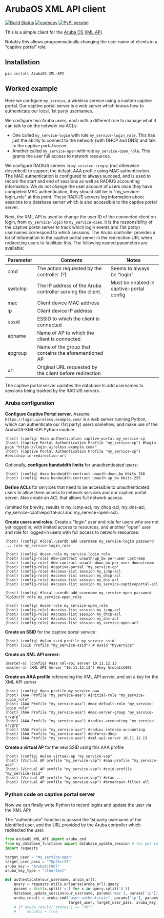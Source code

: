 # ArubaOS XML API client

[![Build Status](https://travis-ci.org/rbricheno/ArubaOS_XML_API.svg?branch=master)](https://travis-ci.org/rbricheno/client_of_redundant_servers)
[![codecov](https://codecov.io/gh/rbricheno/ArubaOS_XML_API/branch/master/graph/badge.svg)](https://codecov.io/gh/rbricheno/client_of_redundant_servers)
[![PyPI version](https://badge.fury.io/py/ArubaOS-XML-API.svg)](https://badge.fury.io/py/ArubaOS-XML-API)

This is a simple client for the [Aruba OS](http://www.arubanetworks.com/en-gb/products/networking/arubaos/)
[XML API](http://www.arubanetworks.com/techdocs/ArubaOS_60/UserGuide/XML_API.php).

Notably this allows programmatically changing the user name of clients in a "captive portal" role.

## Installation
```
pip install ArubaOS-XML-API
```

## Worked example

Here we configure ```my_service```, a wireless service using a custom captive portal. Our captive portal server is a web
server which knows how to authenticate our local, 1st party usernames.

We configure two Aruba users, each with a different role to manage what it can talk to on the network via ACLs:

 * One called ```my_service-login``` with role ```my_service-login_role```. This has just the ability to connect to the
   network (with DHCP and DNS) and talk to the captive portal server.
 * Another called ```my_service-open``` with role ```my_service-open_role```. This grants the user full access to
   network resources.

We configure RADIUS servers in ```my_service-srvgrp``` (not otherwise described) to support the default AAA profile 
using MAC authentication. The MAC authentication is configured to always succeed, and is used to record the start and
end of sessions as well as RADIUS accounting information. We do not change the user account of users once they have
completed MAC authentication, they should still be in "my_service-login_role" at this point. These RADIUS servers log
information about sessions to a database server which is also accessible to the captive portal server.

Next, the XML API is used to change the user ID of the connected client on login, from ```my_service-login``` to
```my_service-open```. It is the responsibility of the captive portal server to track which login events and (1st party)
usernames correspond to which sessions. The Aruba controller provides a lot of information to the captive portal server
in the redirection URL when redirecting users to facilitate this. The following named parameters are available:


| Parameter | Contents                                                   | Notes                                    |
|-----------|------------------------------------------------------------|------------------------------------------|
| cmd       | The action requested by the controller (?)                 | Seems to always be "login"               |
| switchip  | The IP address of the Aruba controller serving the client. | Must be enabled in captive-portal config |
| mac       | Client device MAC address                                  |                                          |
| ip        | Client device IP address                                   |                                          |
| essid     | ESSID to which the client is connected                     |                                          |
| apname    | Name of AP to which the client is connected                |                                          |
| apgroup   | Name of the group that contains the aforementioned AP      |                                          |
| url       | Original URL requested by the client before redirection    |                                          |


The captive portal server updates the database to add usernames to sessions being tracked by the RADIUS servers.

### Aruba configuration

**Configure Captive Portal server.** Assume ```https://login.wireless.example.com/``` is a web server running Python,
which can authenticate our (1st party) users somehow, and make use of the ArubaOS-XML-API Python module.
```
(host) (config) #aaa authentication captive-portal my_service-cp
(host) (Captive Portal Authentication Profile "my_service-cp") #login-page "https://login.wireless.example.com/"
(host) (Captive Portal Authentication Profile "my_service-cp") #switchip-in-redirection-url
```
Optionally, **configure bandwidth limits** for unauthenticated users:
```
(host) (config) #aaa bandwidth-contract unauth-down_bw kbits 768
(host) (config) #aaa bandwidth-contract unauth-up_bw kbits 256
```
**Define ACLs** for services that need to be accessible to unauthenticated users to allow them access to network
services and our captive portal server. Also create an ACL that allows full network access.

(omitted for brevity, results in my_icmp-acl, my_dhcp-acl, my_dns-acl, my_service-captiveportal-acl and
my_service-open-acl).
 
**Create users and roles.** Create a "login" user and role for users who are not yet logged in, with limited access to
resources, and another "open" user and role for logged-in users with full access to network resources:
```
(host) (config) #local-userdb add username my_service-login password ... role my_service-login_role

(host) (config) #user-role my_service-login_role
(host) (config-role) #bw-contract unauth-up_bw per-user upstream
(host) (config-role) #bw-contract unauth-down_bw per-user downstream
(host) (config-role) #captive-portal "my_service-cp"
(host) (config-role) #access-list session my_icmp-acl
(host) (config-role) #access-list session my_dhcp-acl
(host) (config-role) #access-list session my_dns-acl
(host) (config-role) #access-list session my_service-captiveportal-acl

(host) (config) #local-userdb add username my_service-open password T0pS3cr3T role my_service-open_role

(host) (config) #user-role my_service-open_role
(host) (config-role) #access-list session my_icmp-acl
(host) (config-role) #access-list session my_dhcp-acl
(host) (config-role) #access-list session my_dns-acl
(host) (config-role) #access-list session my_service-open-acl
```
**Create an SSID** for the captive portal service:
```
(host) (config) #wlan ssid-profile my_service-ssid
(host) (SSID Profile "my_service-ssid") # essid "MyService"
```
**Create an XML API server:**
```
(master-a) (config) #aaa xml-api server 10.11.12.13
(master-a) (XML API Server "10.11.12.13") #key ArubaIsC00l
```

**Create an AAA profile** referencing the XML API server, and set a key for the XML API server
```
(host) (config) #aaa profile my_service-aaa
(host) (AAA Profile "my_service-aaa") #initial-role "my_service-login_role"
(host) (AAA Profile "my_service-aaa") #mac-default-role "my_service-login_role"
(host) (AAA Profile "my_service-aaa") #mac-server-group "my_service-srvgrp"
(host) (AAA Profile "my_service-aaa") #radius-accounting "my_service-srvgrp"
(host) (AAA Profile "my_service-aaa") #radius-interim-accounting
(host) (AAA Profile "my_service-aaa") #enforce-dhcp
(host) (AAA Profile "my_service-aaa") #xml-api-server 10.11.12.13
```
**Create a virtual AP** for the new SSID using this AAA profile
```
(host) (config) #wlan virtual-ap "my_service-vap"
(host) (Virtual AP profile "my_service-vap") #aaa-profile "my_service-aaa"
(host) (Virtual AP profile "my_service-vap") #ssid-profile "my_service-ssid"
(host) (Virtual AP profile "my_service-vap") #vlan ...
(host) (Virtual AP profile "my_service-vap") #broadcast-filter all
```

### Python code on captive portal server
Now we can finally write Python to record logins and update the user via the XML API:

The "authenticate" function is passed the 1st party username of the identified user, and the URL provided by the Aruba
controller which redirected the user. 
```python
from ArubaOS_XML_API import aruba_cmd
from my_database_functions import database_update_session # You get to write this yourself.
import requests

target_user = "my_service-open"
target_user_pass = "T0pS3cr3T"
aruba_key = "ArubaIsC00l"
aruba_key_type = "cleartext"

def authenticate(our_username, aruba_url):
    query = requests.utils.urlparse(aruba_url).query
    params = dict(x.split('=') for x in query.split('&'))
    database_update_session(our_username, params['mac'], params['ip'])
    aruba_result = aruba_cmd("user_authenticate", params['ip'], params['switchip'],
                             target_user, target_user_pass, aruba_key, aruba_key_type)
    # if aruba_result['status'] == "Ok":
    #     success = True
```
